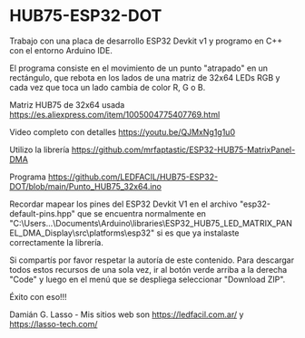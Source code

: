 # HUB75-ESP32-DOT

Trabajo con una placa de desarrollo ESP32 Devkit v1 y programo en C++ con el entorno Arduino IDE.

El programa consiste en el movimiento de un punto "atrapado" en un rectángulo, que rebota en los lados de una matriz de 32x64 LEDs RGB y cada vez que toca un lado cambia de color R, G o B.

Matriz HUB75 de 32x64 usada https://es.aliexpress.com/item/1005004775407769.html

Video completo con detalles https://youtu.be/QJMxNg1g1u0

Utilizo la librería https://github.com/mrfaptastic/ESP32-HUB75-MatrixPanel-DMA

Programa https://github.com/LEDFACIL/HUB75-ESP32-DOT/blob/main/Punto_HUB75_32x64.ino

Recordar mapear los pines del ESP32 Devkit V1 en el archivo "esp32-default-pins.hpp" que se encuentra normalmente en "C:\Users\...\Documents\Arduino\libraries\ESP32_HUB75_LED_MATRIX_PANEL_DMA_Display\src\platforms\esp32" si es que ya instalaste correctamente la librería.

Si compartís por favor respetar la autoría de este contenido.
Para descargar todos estos recursos de una sola vez, ir al botón verde arriba a la derecha "Code" y luego en el menú que se despliega seleccionar "Download ZIP".

Éxito con eso!!!

Damián G. Lasso - Mis sitios web son https://ledfacil.com.ar/ y https://lasso-tech.com/


